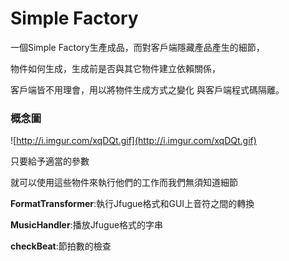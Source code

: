 # Simple Factory #

一個Simple Factory生產成品，而對客戶端隱藏產品產生的細節，

物件如何生成，生成前是否與其它物件建立依賴關係，

客戶端皆不用理會，用以將物件生成方式之變化 與客戶端程式碼隔離。

### 概念圖 ###

![http://i.imgur.com/xqDQt.gif](http://i.imgur.com/xqDQt.gif)

只要給予適當的參數

就可以使用這些物件來執行他們的工作而我們無須知道細節

**FormatTransformer**:執行Jfugue格式和GUI上音符之間的轉換

**MusicHandler**:播放Jfugue格式的字串

**checkBeat**:節拍數的檢查